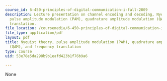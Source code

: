 ```yaml
---
course_id: 6-450-principles-of-digital-communication-i-fall-2009
description: Lecture presentation on channel encoding and decoding, Nyquist theory,
  pulse amplitude modulation (PAM), quadrature amplitude modulation (QAM), and frequency
  translation.
file_location: /coursemedia/6-450-principles-of-digital-communication-i-fall-2009/53e78e5da298b9b1eafd423b1f76b9a6_MIT6_450F09_slide12.pdf
file_type: application/pdf
layout: pdf
title: Nyquist theory, pulse amplitude modulation (PAM), quadrature amplitude modulation
  (QAM), and frequency translation
type: course
uid: 53e78e5da298b9b1eafd423b1f76b9a6

---
```

None